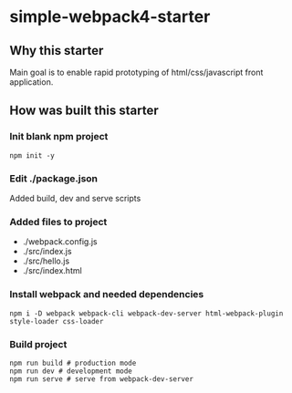 # simple-webpack4-starter

## Why this starter
Main goal is to enable rapid prototyping of html/css/javascript front application.

## How was built this starter
### Init blank npm project
```
npm init -y
```
### Edit ./package.json
Added build, dev and serve scripts

### Added files to project
* ./webpack.config.js
* ./src/index.js
* ./src/hello.js
* ./src/index.html

### Install webpack and needed dependencies
```
npm i -D webpack webpack-cli webpack-dev-server html-webpack-plugin style-loader css-loader
```

### Build project
```
npm run build # production mode
npm run dev # development mode
npm run serve # serve from webpack-dev-server
